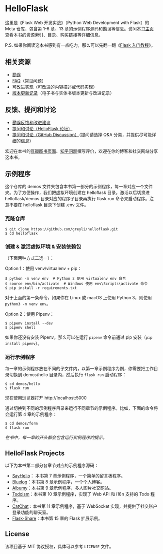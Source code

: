 # HelloFlask

这里是《Flask Web 开发实战》（Python Web Development with Flask）的 Meta 仓库，包含第 1-6 章、13 章的示例程序源码和勘误等信息。访问[本书主页](http://helloflask.com/book)查看本书的资源索引、目录、购买链接等详细信息。

P.S. 如果你阅读这本书感到有一点吃力，那么可以先翻一翻《[Flask 入门教程](https://github.com/greyli/flask-tutorial)》。

## 相关资源

* [勘误](http://helloflask.com/book/errata)
* [FAQ](https://github.com/greyli/helloflask/blob/master/faq/faq.md)（常见问题）
* [可改进实现](https://github.com/greyli/helloflask/blob/master/improvement/improvement.md)（可改进的内容描述或代码实现）
* [版本更新记录](https://github.com/greyli/helloflask/blob/master/CHANGES.md)（电子书与实体书版本更新与改进记录）

## 反馈、提问和讨论

* [勘误反馈和改进建议](https://github.com/greyli/helloflask/issues/new/)
* [提问和讨论（HelloFlask 论坛）](https://discuss.helloflask.com) 
* [提问和讨论（GitHub Discussion）](https://github.com/greyli/helloflask/discussions/new)（提问请选择 Q&A 分类，并提供尽可能详细的信息）

欢迎在本书的[豆瓣图书页面](https://book.douban.com/subject/30310340/)、[知乎问题](https://www.zhihu.com/question/296048455)撰写评价，欢迎在你的博客和社交网站分享这本书。

## 示例程序

这个仓库的 demos 文件夹包含本书第一部分的示例程序，每一章对应一个文件夹。为了方便操作，我们把虚拟环境创建在 helloflask 目录，激活以后切换进 helloflask/demos 目录对应的程序子目录再执行 flask run 命令来启动程序。注意不要在 helloflask 目录下创建 .env 文件。 

### 克隆仓库

```
$ git clone https://github.com/greyli/helloflask.git
$ cd helloflask
```
### 创建 & 激活虚拟环境 & 安装依赖包

（下面两种方式二选一）：

Option 1：使用 venv/virtualenv + pip：
```
$ python -m venv env  # Python 2 使用 virtualenv env 命令
$ source env/bin/activate  # Windows 使用 env\Scripts\activate 命令
$ pip install -r requirements.txt
```

对于上面的第一条命令，如果你在 Linux 或 macOS 上使用 Python 3，则使用 `python3 -m venv env`。

Option 2：使用 Pipenv：
```
$ pipenv install --dev
$ pipenv shell
```
如果你还没有安装 Pipenv，那么可以在运行 `pipenv` 命令前通过 pip 安装（`pip install pipenv`）。

### 运行示例程序

每一章的示例程序放在不同的子文件内，以第一章示例程序为例，你需要把工作目录切换到 demos/hello 目录内，然后执行 `flask run` 启动程序：

```
$ cd demos/hello
$ flask run
```
现在使用浏览器打开 http://localhost:5000

通过切换到不同的示例程序目录来运行不同章节的示例程序。比如，下面的命令将会运行第 4 章的示例程序：
```
$ cd demos/form
$ flask run
```

*在书中，每一章的开头都会包含运行实例程序的提示。*

## HelloFlask Projects

以下为本书第二部分各章节对应的示例程序源码：

* [SayHello](https://github.com/greyli/sayhello)： 本书第 7 章示例程序，一个简单的留言板程序。
* [Bluelog](https://github.com/greyli/bluelog)：本书第 8 章示例程序，一个个人博客。
* [Albumy](https://github.com/greyli/albumy)：本书第 9 章示例程序，多人图片社交网站。
* [Todoism](https://github.com/greyli/todoism)：本书第 10 章示例程序，实现了 Web API 和 i18n 支持的 Todo 程序。
* [CatChat](https://github.com/greyli/catchat)：本书第 11 章示例程序，基于 WebSocket 实现，并提供了社交账户登录功能的聊天室。
* [Flask-Share](https://github.com/greyli/flask-share)：本书第 15 章的 Flask 扩展示例。

## License

该项目基于 MIT 协议授权，具体可以参考 `LICENSE` 文件。
